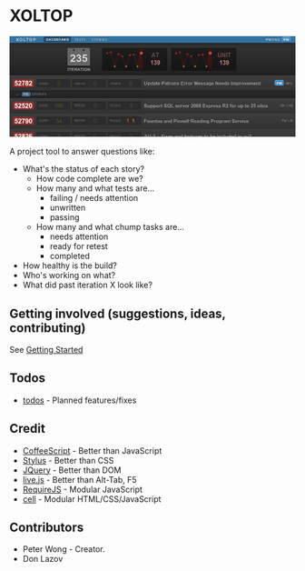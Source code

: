 XOLTOP
======

<img width="879" src="https://github.com/peterwmwong/xoltop/raw/gh-pages/dashboard-screenshot.png" border = "0"/>

A project tool to answer questions like:

* What's the status of each story?
  * How code complete are we?
  * How many and what tests are...
      * failing / needs attention
      * unwritten
      * passing
  * How many and what chump tasks are...
      * needs attention
      * ready for retest
      * completed
* How healthy is the build?
* Who's working on what?
* What did past iteration X look like?

Getting involved (suggestions, ideas, contributing)
---------------------------------------------------
See [Getting Started](https://github.com/peterwmwong/xoltop/blob/master/getting-started.md)

Todos
-----
* [todos](https://github.com/peterwmwong/xoltop/blob/master/todo.md) - Planned features/fixes

Credit
------
* [CoffeeScript](http://jashkenas.github.com/coffee-script/) - Better than JavaScript
* [Stylus](http://learnboost.github.com/stylus/) - Better than CSS
* [JQuery](http://jquery.com/) - Better than DOM
* [live.js](http://livejs.com) - Better than Alt-Tab, F5
* [RequireJS](https://github.com/jrburke/requirejs) - Modular JavaScript
* [cell](https://github.com/peterwmwong/cell) - Modular HTML/CSS/JavaScript

Contributors
------------
* Peter Wong - Creator. 
* Don Lazov

